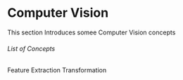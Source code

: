 <h1>Computer Vision</h1>

<p1>This section Introduces somee Computer Vision concepts</p1>
<h6>List of Concepts</h6>
<l>
Feature Extraction
Transformation
</l>
